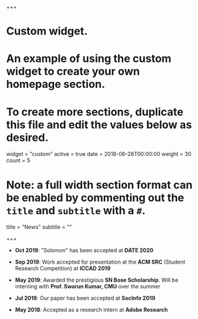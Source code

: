 +++
# Custom widget.
# An example of using the custom widget to create your own homepage section.
# To create more sections, duplicate this file and edit the values below as desired.
widget = "custom"
active = true
date = 2018-06-28T00:00:00
weight = 30
count = 5

# Note: a full width section format can be enabled by commenting out the `title` and `subtitle` with a `#`.
title = "News"
 subtitle = ""


+++

-   **Oct 2019**: "Solomon" has been accepted at **DATE 2020**

-   **Sep 2019**: Work accepted for presentation at the **ACM SRC** (Student Research Competition) at **ICCAD 2019**

-   **May 2019**: Awarded the prestigious **SN Bose Scholarship**. Will be interning with **Prof. Swarun Kumar, CMU** over the summer

-   **Jul 2019**: Our paper has been accepted at **SocInfo 2019**

-   **May 2018**: Accepted as a research intern at **Adobe Research**
